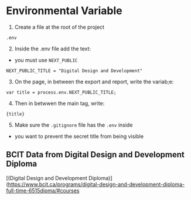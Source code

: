 # Environmental Variable

1. Create a file at the root of the project

```
.env
```

2. Inside the .env file add the text:

- you must use `NEXT_PUBLIC`

```
NEXT_PUBLIC_TITLE = "Digital Design and Development"
```

3. On the page, in between the export and report, write the variab;e:

```
var title = process.env.NEXT_PUBLIC_TITLE;
```

4. Then in betwwen the main tag, write:

```
{title}
```

5. Make sure the `.gitignore` file has the `.env` inside

- you want to prevent the secret title from being visible

## BCIT Data from Digital Design and Development Diploma

[(Digital Design and Development Diploma)](https://www.bcit.ca/programs/digital-design-and-development-diploma-full-time-6515dipma/#courses
